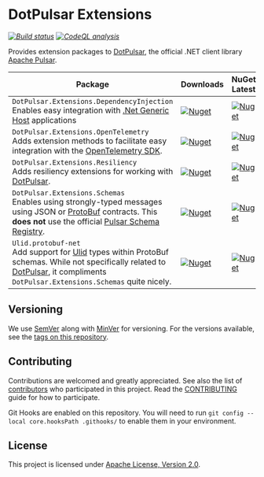 ﻿# DotPulsar Extensions

_[![Build status](https://github.com/smbecker/dotpulsar-extensions/actions/workflows/ci.yaml/badge.svg?branch=main)](https://github.com/smbecker/dotpulsar-extensions/actions/workflows/ci.yaml)_
_[![CodeQL analysis](https://github.com/smbecker/dotpulsar-extensions/actions/workflows/codeql.yaml/badge.svg?branch=main)](https://github.com/smbecker/dotpulsar-extensions/actions/workflows/codeql.yaml)_

Provides extension packages to [DotPulsar](https://github.com/apache/pulsar-dotpulsar), the official .NET client library [Apache Pulsar](https://pulsar.apache.org/).


| Package                                                                                                                                                                                                                                                                        | Downloads                                                                                                                                                     | NuGet Latest |
|--------------------------------------------------------------------------------------------------------------------------------------------------------------------------------------------------------------------------------------------------------------------------------|---------------------------------------------------------------------------------------------------------------------------------------------------------------| ------------ |
| `DotPulsar.Extensions.DependencyInjection`<br />Enables easy integration with [.Net Generic Host](https://learn.microsoft.com/en-us/dotnet/core/extensions/generic-host?tabs=appbuilder) applications                                                                          | [![Nuget](https://img.shields.io/nuget/dt/DotPulsar.Extensions.DependencyInjection)](https://www.nuget.org/packages/DotPulsar.Extensions.DependencyInjection) | [![Nuget](https://img.shields.io/nuget/v/DotPulsar.Extensions.DependencyInjection)](https://www.nuget.org/packages/DotPulsar.Extensions.DependencyInjection) |
| `DotPulsar.Extensions.OpenTelemetry`<br />Adds extension methods to facilitate easy integration with the [OpenTelemetry SDK](https://github.com/open-telemetry/opentelemetry-dotnet).                                                                                          | [![Nuget](https://img.shields.io/nuget/dt/DotPulsar.Extensions.OpenTelemetry)](https://www.nuget.org/packages/DotPulsar.Extensions.OpenTelemetry)             | [![Nuget](https://img.shields.io/nuget/v/DotPulsar.Extensions.OpenTelemetry)](https://www.nuget.org/packages/DotPulsar.Extensions.OpenTelemetry) |
| `DotPulsar.Extensions.Resiliency`<br />Adds resiliency extensions for working with [DotPulsar](https://github.com/apache/pulsar-dotpulsar).                                                                                                                                                                                           | [![Nuget](https://img.shields.io/nuget/dt/DotPulsar.Extensions.Resiliency)](https://www.nuget.org/packages/DotPulsar.Extensions.Resiliency)             | [![Nuget](https://img.shields.io/nuget/v/DotPulsar.Extensions.Resiliency)](https://www.nuget.org/packages/DotPulsar.Extensions.Resiliency) |
| `DotPulsar.Extensions.Schemas`<br />Enables using strongly-typed messages using JSON or [ProtoBuf](https://protobuf.dev/) contracts. This **does not** use the official [Pulsar Schema Registry](https://pulsar.apache.org/docs/3.1.x/schema-overview/#what-is-pulsar-schema). | [![Nuget](https://img.shields.io/nuget/dt/DotPulsar.Extensions.Schemas)](https://www.nuget.org/packages/DotPulsar.Extensions.Schemas)                         | [![Nuget](https://img.shields.io/nuget/v/DotPulsar.Extensions.Schemas)](https://www.nuget.org/packages/DotPulsar.Extensions.Schemas) |
| `Ulid.protobuf-net`<br />Add support for [Ulid](https://www.nuget.org/packages/Ulid) types within ProtoBuf schemas. While not specifically related to [DotPulsar](https://github.com/apache/pulsar-dotpulsar), it compliments `DotPulsar.Extensions.Schemas` quite nicely.     | [![Nuget](https://img.shields.io/nuget/dt/Ulid.protobuf-net)](https://www.nuget.org/packages/Ulid.protobuf-net)                              | [![Nuget](https://img.shields.io/nuget/v/Ulid.protobuf-net)](https://www.nuget.org/packages/Ulid.protobuf-net) |

## Versioning

We use [SemVer](http://semver.org/) along with [MinVer](https://github.com/adamralph/minver) for versioning. For the versions available, see the [tags on this repository](https://github.com/smbecker/dotpulsar-extensions/tags).

## Contributing

Contributions are welcomed and greatly appreciated. See also the list of [contributors](https://github.com/smbecker/dotpulsar-extensions/contributors) who participated in this project. Read the [CONTRIBUTING](CONTRIBUTING.md) guide for how to participate.

Git Hooks are enabled on this repository. You will need to run `git config --local core.hooksPath .githooks/` to enable them in your environment.

## License

This project is licensed under [Apache License, Version 2.0](https://apache.org/licenses/LICENSE-2.0).
